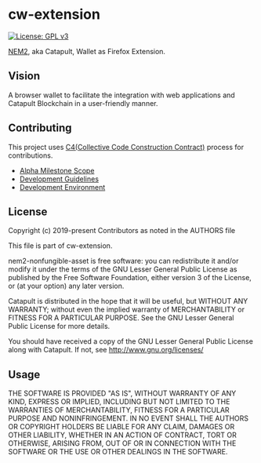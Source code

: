 # cw-extension

[![License: GPL v3](https://img.shields.io/badge/License-GPL%20v3-blue.svg)](https://www.gnu.org/licenses/lgpl-3.0)

[NEM2][catapult], aka Catapult, Wallet as Firefox Extension.

## Vision

A browser wallet to facilitate the integration with web applications and Catapult Blockchain in a user-friendly manner.

## Contributing

This project uses [C4(Collective Code Construction Contract)](https://rfc.zeromq.org/spec:42/C4/) process for contributions.

- [Alpha Milestone Scope](https://github.com/aleixmorgadas/cw-extension/wiki/Alpha-Milestone)
- [Development Guidelines](https://github.com/aleixmorgadas/cw-extension/wiki/Development-Guidelines)
- [Development Environment](https://github.com/aleixmorgadas/cw-extension/wiki/Development-environment)

## License

Copyright (c) 2019-present Contributors as noted in the AUTHORS file

This file is part of cw-extension.

nem2-nonfungible-asset is free software: you can redistribute it and/or modify it under the terms of the GNU Lesser General Public License as published by the Free Software Foundation, either version 3 of the License, or (at your option) any later version.

Catapult is distributed in the hope that it will be useful, but WITHOUT ANY WARRANTY; without even the implied warranty of MERCHANTABILITY or FITNESS FOR A PARTICULAR PURPOSE. See the GNU Lesser General Public License for more details.

You should have received a copy of the GNU Lesser General Public License along with Catapult. If not, see http://www.gnu.org/licenses/

[catapult]: https://nemtech.github.io/

## Usage

THE SOFTWARE IS PROVIDED "AS IS", WITHOUT WARRANTY OF ANY KIND, EXPRESS OR IMPLIED, INCLUDING BUT NOT LIMITED TO THE WARRANTIES OF MERCHANTABILITY, FITNESS FOR A PARTICULAR PURPOSE AND NONINFRINGEMENT. IN NO EVENT SHALL THE AUTHORS OR COPYRIGHT HOLDERS BE LIABLE FOR ANY CLAIM, DAMAGES OR OTHER LIABILITY, WHETHER IN AN ACTION OF CONTRACT, TORT OR OTHERWISE, ARISING FROM, OUT OF OR IN CONNECTION WITH THE SOFTWARE OR THE USE OR OTHER DEALINGS IN THE SOFTWARE.